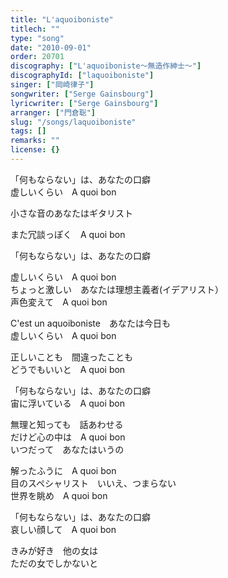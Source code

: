 ```yaml
---
title: "L'aquoiboniste"
titlech: ""
type: "song"
date: "2010-09-01"
order: 20701
discography: ["L'aquoiboniste～無造作紳士〜"]
discographyId: ["laquoiboniste"]
singer: ["岡崎律子"]
songwriter: ["Serge Gainsbourg"]
lyricwriter: ["Serge Gainsbourg"]
arranger: ["門倉聡"]
slug: "/songs/laquoiboniste"
tags: []
remarks: ""
license: {}
---
```


「何もならない」は、あなたの口癖  
虚しいくらい　A quoi bon  
  
小さな音のあなたはギタリスト  
  
また冗談っぽく　A quoi bon  
  
「何もならない」は、あなたの口癖  
  
虚しいくらい　A quoi bon  
ちょっと激しい　あなたは理想主義者(イデアリスト）  
声色変えて　A quoi bon  
  
C'est un aquoiboniste　あなたは今日も  
虚しいくらい　A quoi bon  
  
正しいことも　間違ったことも  
どうでもいいと　A quoi bon  
  
「何もならない」は、あなたの口癖  
宙に浮いている　A quoi bon  
  
無理と知っても　話あわせる  
だけど心の中は　A quoi bon  
いつだって　あなたはいうの  
  
解ったふうに　A quoi bon  
目のスペシャリスト　いいえ、つまらない  
世界を眺め　A quoi bon  
  
「何もならない」は、あなたの口癖  
哀しい顔して　A quoi bon  
  
きみが好き　他の女は  
ただの女でしかないと
